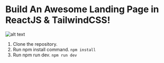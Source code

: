 ﻿# Build An Awesome Landing Page in ReactJS & TailwindCSS! 
![alt text](https://soilsoft.ai)


1. Clone the repository.
2. Run npm install command.     ```npm install```
3. Run npm run dev.     ```npm run dev```






